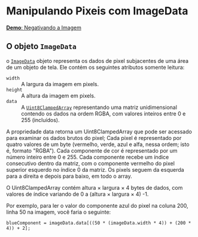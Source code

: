 # Manipulando Pixeis com ImageData 

[**Demo**: Negativando a Imagem](https://eduardoferr.github.io/trabalhando_pixeis)

<h2 id="The_ImageData_object">O objeto <code>ImageData</code></h2>

<p>o <a href="https://developer.mozilla.org/en-US/docs/Web/API/ImageData" title="The ImageData interface represents the underlying pixel data of an area of a <canvas> element. It is created using the ImageData() constructor or creator methods on the CanvasRenderingContext2D object associated with a canvas: createImageData() and getImageData(). It can also be used to set a part of the canvas by using putImageData()."><code>ImageData</code></a> objeto representa os dados de pixel subjacentes de uma área de um objeto de tela. Ele contém os seguintes atributos somente leitura:</p>

<dl>
 <dt><code>width</code></dt>
 <dd>A largura da imagem em pixels.</dd>
 <dt><code>height</code></dt>
 <dd>A altura da imagem em pixels.</dd>
 <dt><code>data</code></dt>
 <dd>A <a href="https://developer.mozilla.org/en-US/docs/Web/JavaScript/Reference/Global_Objects/Uint8ClampedArray" title="The Uint8ClampedArray typed array represents an array of 8-bit unsigned integers clamped to 0-255; if you specified a value that is out of the range of [0,255], 0 or 255 will be set instead; if you specify a non-integer, the nearest integer&nbsp;will be set. The contents are initialized to 0. Once established, you can reference elements in the array using the object's methods, or using standard array index syntax (that is, using bracket notation)."><code>Uint8ClampedArray</code></a> representando uma matriz unidimensional contendo os dados na ordem RGBA, com valores inteiros entre 0 e 255 (incluídos).</dd>
</dl>

<p>A propriedade data retorna um Uint8ClampedArray que pode ser acessado para examinar os dados brutos do pixel; Cada pixel é representado por quatro valores de um byte (vermelho, verde, azul e alfa, nessa ordem; isto é, formato "RGBA"). Cada componente de cor é representado por um número inteiro entre 0 e 255. Cada componente recebe um índice consecutivo dentro da matriz, com o componente vermelho do pixel superior esquerdo no índice 0 da matriz. Os pixels seguem da esquerda para a direita e depois para baixo, em todo o array.</p>

<p>O Uint8ClampedArray contém altura × largura × 4 bytes de dados, com valores de índice variando de 0 a (altura × largura × 4) -1.</p>

<p>Por exemplo, para ler o valor do componente azul do pixel na coluna 200, linha 50 na imagem, você faria o seguinte:</p>
<code>blueComponent = imageData.data[((50 * (imageData.width * 4)) + (200 * 4)) + 2];</code>
